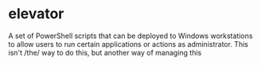 # elevator
A set of PowerShell scripts that can be deployed to Windows workstations to allow users to run certain applications or actions as administrator. This isn't /the/ way to do this, but another way of managing this
